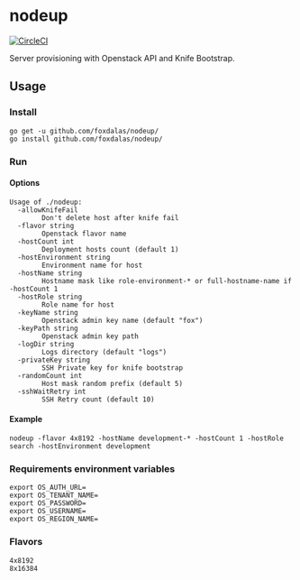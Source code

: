 # nodeup

[![CircleCI](https://circleci.com/gh/foxdalas/nodeup.svg?style=svg)](https://circleci.com/gh/foxdalas/nodeup)

Server provisioning with Openstack API and Knife Bootstrap.


## Usage

### Install
```
go get -u github.com/foxdalas/nodeup/
go install github.com/foxdalas/nodeup/
```

### Run

#### Options
```
Usage of ./nodeup:
  -allowKnifeFail
    	Don't delete host after knife fail
  -flavor string
    	Openstack flavor name
  -hostCount int
    	Deployment hosts count (default 1)
  -hostEnvironment string
    	Environment name for host
  -hostName string
    	Hostname mask like role-environment-* or full-hostname-name if -hostCount 1
  -hostRole string
    	Role name for host
  -keyName string
    	Openstack admin key name (default "fox")
  -keyPath string
    	Openstack admin key path
  -logDir string
    	Logs directory (default "logs")
  -privateKey string
    	SSH Private key for knife bootstrap
  -randomCount int
    	Host mask random prefix (default 5)
  -sshWaitRetry int
    	SSH Retry count (default 10)
```

#### Example

```
nodeup -flavor 4x8192 -hostName development-* -hostCount 1 -hostRole search -hostEnvironment development
```

### Requirements environment variables
```
export OS_AUTH_URL=
export OS_TENANT_NAME=
export OS_PASSWORD=
export OS_USERNAME=
export OS_REGION_NAME=
```

### Flavors
```
4x8192
8x16384
```